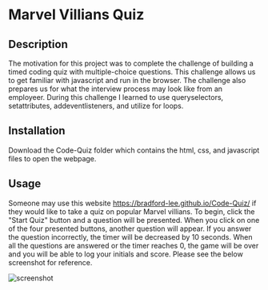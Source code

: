 # Marvel Villians Quiz

## Description

The motivation for this project was to complete the challenge of building a timed coding quiz with multiple-choice questions. This challenge allows us to get familiar with javascript and run in the browser. The challenge also prepares us for what the interview process may look like from an employeer. During this challenge I learned to use queryselectors, setattributes, addeventlisteners, and utilize for loops.

## Installation

Download the Code-Quiz folder which contains the html, css, and javascript files to open the webpage.

## Usage 

Someone may use this website https://bradford-lee.github.io/Code-Quiz/ if they would like to take a quiz on popular Marvel villians. To begin, click the "Start Quiz" button and a question will be presented. When you click on one of the four presented buttons, another question will appear. If you answer the question incorrectly, the timer will be decreased by 10 seconds. When all the questions are answered or the timer reaches 0, the game will be over and you will be able to log your initials and score. Please see the below screenshot for reference.

![screenshot](https://user-images.githubusercontent.com/127280322/232260251-84589a6e-cfa9-42db-871b-7c4c8d501c1e.PNG)
